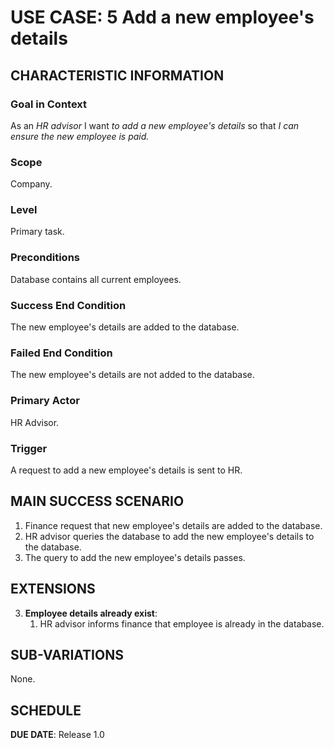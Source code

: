 # USE CASE: 5 Add a new employee's details

## CHARACTERISTIC INFORMATION

### Goal in Context

As an *HR advisor* I want *to add a new employee's details* so that *I can ensure the new employee is paid.*

### Scope

Company.

### Level

Primary task.

### Preconditions

Database contains all current employees.

### Success End Condition

The new employee's details are added to the database.

### Failed End Condition

The new employee's details are not added to the database.

### Primary Actor

HR Advisor.

### Trigger

A request to add a new employee's details is sent to HR.

## MAIN SUCCESS SCENARIO

1. Finance request that new employee's details are added to the database.
2. HR advisor queries the database to add the new employee's details to the database.
3. The query to add the new employee's details passes.

## EXTENSIONS

3. **Employee details already exist**:
    1. HR advisor informs finance that employee is already in the database.

## SUB-VARIATIONS

None.

## SCHEDULE

**DUE DATE**: Release 1.0
